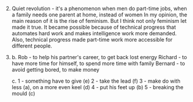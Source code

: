 2.
    Quiet revolution - it's a phenomenon when men do part-time jobs, when a family needs one parent at home, instead of women
    In my opinion, the main reason of it is the rise of feminism. But I think not only feminism let made it true. It became possible because of technical progress that automates hard work and makes intelligence work more demanded. Also, technical progress made part-time work more accessible for different people.

3.
    b.
        Rob - to help his partner's career, to get back lost energy
        Richard - to have more time for himself, to spend more time with family
        Bernard - to avoid getting bored, to make money

    c.
        1 - something have to give (e)
        2 - take the lead (f)
        3 - make do with less (a), on a more even keel (d)
        4 - put his feet up (b)
        5 - breaking the mould (c)
